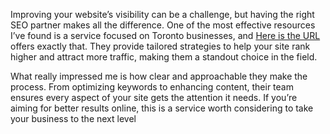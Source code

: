 Improving your website’s visibility can be a challenge, but having the right SEO partner makes all the difference. One of the most effective resources I’ve found is a service focused on Toronto businesses, and [Here is the URL](https://www.seologist.com/locations/seo-toronto.html) offers exactly that. They provide tailored strategies to help your site rank higher and attract more traffic, making them a standout choice in the field.

What really impressed me is how clear and approachable they make the process. From optimizing keywords to enhancing content, their team ensures every aspect of your site gets the attention it needs. If you’re aiming for better results online, this is a service worth considering to take your business to the next level